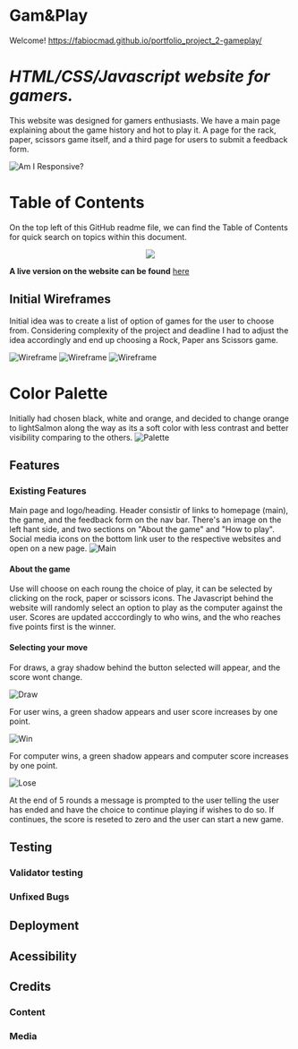 # Gam&Play
Welcome! https://fabiocmad.github.io/portfolio_project_2-gameplay/

# *HTML/CSS/Javascript website for gamers.*
This website was designed for gamers enthusiasts. We have a main page explaining about the game history and hot to play it. A page for the rack, paper, scissors game itself, and a third page for users to submit a feedback form.

![Am I Responsive?](https://github.com/fabiocmad/portfolio_project_2-gameplay/blob/356618dd763254433abfa9b31e5a84f631873b5c/assets/images/testing/Screenshot%202021-11-25%20at%2022.58.31.png)

# Table of Contents
On the top left of this GitHub readme file, we can find the Table of Contents for quick search on topics within this document.
<p align="center">
   <img src="assets/images/testing/Screenshot 2021-11-25 at 23.05.22.png"/>
</p>

**A live version on the website can be found** [here](https://fabiocmad.github.io/portfolio_project_2-gameplay/)

## Initial Wireframes
Initial idea was to create a list of option of games for the user to choose from. Considering complexity of the project and deadline I had to adjust the idea accordingly and end up choosing a Rock, Paper ans Scissors game.

![Wireframe](https://github.com/fabiocmad/portfolio_project_2-gameplay/blob/7ec1654e184deb5df3fb3b5f20888879056a7ee2/assets/images/testing/Screenshot%202021-11-18%20at%2017.17.06.png)
![Wireframe](https://github.com/fabiocmad/portfolio_project_2-gameplay/blob/7ec1654e184deb5df3fb3b5f20888879056a7ee2/assets/images/testing/Screenshot%202021-11-18%20at%2017.17.16.png)
![Wireframe](https://github.com/fabiocmad/portfolio_project_2-gameplay/blob/7ec1654e184deb5df3fb3b5f20888879056a7ee2/assets/images/testing/Screenshot%202021-11-18%20at%2017.17.25.png)

# Color Palette
Initially had chosen black, white and orange, and decided to change orange to lightSalmon along the way as its a soft color with less contrast and better visibility comparing to the others.
![Palette](https://github.com/fabiocmad/portfolio_project_2-gameplay/blob/ad780cada9534d1b70c8f8abd1b43c8100ef0dcd/assets/images/testing/Screenshot%202021-11-25%20at%2023.29.53.png)

## Features
### Existing Features
Main page and logo/heading. Header consistir of links to homepage (main), the game, and the feedback form on the nav bar. There's an image on the left hant side, and two sections on "About the game" and "How to play". Social media icons on the bottom link user to the respective websites and open on a new page.
![Main](https://github.com/fabiocmad/portfolio_project_2-gameplay/blob/ad780cada9534d1b70c8f8abd1b43c8100ef0dcd/assets/images/testing/main.png)

#### About the game
Use will choose on each roung the choice of play, it can be selected by clicking on the rock, paper or scissors icons. The Javascript behind the website will randomly select an option to play as the computer against the user. Scores are updated acccordingly to who wins, and the who reaches five points first is the winner.

#### Selecting your move
For draws, a gray shadow behind the button selected will appear, and the score wont change.

![Draw](https://github.com/fabiocmad/portfolio_project_2-gameplay/blob/ad780cada9534d1b70c8f8abd1b43c8100ef0dcd/assets/images/testing/grayChoice.png)

For user wins, a green shadow appears and user score increases by one point.

![Win](https://github.com/fabiocmad/portfolio_project_2-gameplay/blob/ad780cada9534d1b70c8f8abd1b43c8100ef0dcd/assets/images/testing/greenChoice.png)

For computer wins, a green shadow appears and computer score increases by one point.

![Lose](https://github.com/fabiocmad/portfolio_project_2-gameplay/blob/ad780cada9534d1b70c8f8abd1b43c8100ef0dcd/assets/images/testing/redChoice.png)

At the end of 5 rounds a message is prompted to the user telling the user has ended and have the choice to continue playing if wishes to do so. If continues, the score is reseted to zero and the user can start a new game.

## Testing
### Validator testing
### Unfixed Bugs

## Deployment

## Acessibility

## Credits
### Content
### Media
